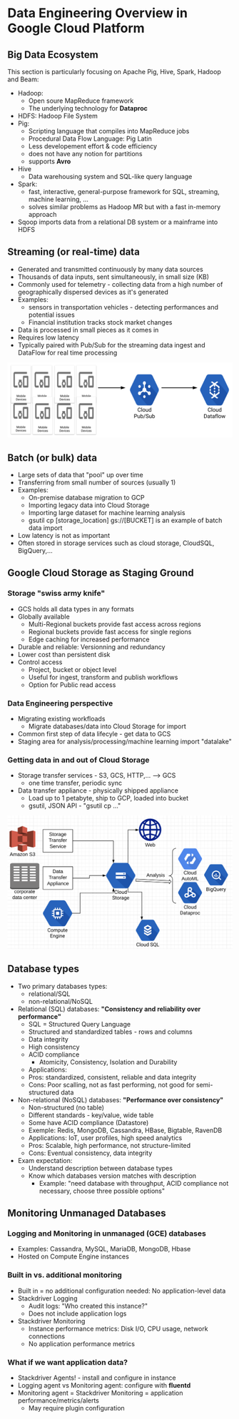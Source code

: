 # Data Engineering Overview in Google Cloud Platform

## Big Data Ecosystem
This section is particularly focusing on Apache Pig, Hive, Spark, Hadoop and Beam: 
- Hadoop:
  - Open soure MapReduce framework
  - The underlying technology for **Dataproc**
- HDFS: Hadoop File System
- Pig: 
  - Scripting language that compiles into MapReduce jobs
  - Procedural Data Flow Language: Pig Latin
  - Less developement effort & code efficiency 
  - does not have any notion for partitions
  - supports **Avro**
- Hive
  - Data warehousing system and SQL-like query language
- Spark:
  - fast, interactive, general-purpose framework for SQL, streaming, machine learning, ...
  - solves similar problems as Hadoop MR but with a fast in-memory approach
- Sqoop imports data from a relational DB system or a mainframe into HDFS

## Streaming (or real-time) data
- Generated and transmitted continuously by many data sources
- Thousands of data inputs, sent simultaneously, in small size (KB)
- Commonly used for telemetry - collecting data from a high number of geographically dispersed devices as it's generated
- Examples: 
  - sensors in transportation vehicles - detecting performances and potential issues 
  - Financial institution tracks stock market changes
- Data is processed in small pieces as it comes in 
- Requires low latency
- Typically paired with Pub/Sub for the streaming data ingest and DataFlow for real time processing

![Streaming (or real-time) data](./image/2-1.png "Streaming (or real-time) data")

## Batch (or bulk) data
- Large sets of data that "pool" up over time
- Transferring from small number of sources (usually 1)
- Examples: 
  - On-premise database migration to GCP
  - Importing legacy data into Cloud Storage
  - Importing large dataset for machine learning analysis
  - gsutil cp [storage_location] gs://[BUCKET] is an example of batch data import
- Low latency is not as important
- Often stored in storage services such as cloud storage, CloudSQL, BigQuery,...

## Google Cloud Storage as Staging Ground

### Storage "swiss army knife"
- GCS holds all data types in any formats
- Globally available
  - Multi-Regional buckets provide fast access across regions 
  - Regional buckets provide fast access for single regions 
  - Edge caching for increased performance
- Durable and reliable: Versionning and redundancy
- Lower cost than persistent disk
- Control access
  - Project, bucket or object level
  - Useful for ingest, transform and publish workflows
  - Option for Public read access

### Data Engineering perspective
- Migrating existing workfloads 
  - Migrate databases/data into Cloud Storage for import
- Common first step of data lifecyle - get data to GCS
- Staging area for analysis/processing/machine learning import "datalake"

### Getting data in and out of Cloud Storage
- Storage transfer services - S3, GCS, HTTP,... --> GCS
  - one time transfer, periodic sync 
- Data transfer appliance - physically shipped appliance 
  - Load up to 1 petabyte, ship to GCP, loaded into bucket
  - gsutil, JSON API - "gsutil cp ..."

![Getting data in and out of Cloud Storage](./image/2-2.png "Getting data in and out of Cloud Storage")

## Database types
- Two primary databases types:
  - relational/SQL
  - non-relational/NoSQL
- Relational (SQL) databases: **"Consistency and reliability over performance"**
  - SQL = Structured Query Language
  - Structured and standardized tables - rows and columns 
  - Data integrity
  - High consistency
  - ACID compliance 
    - Atomicity, Consistency, Isolation and Durability
  - Applications: 
  - Pros: standardized, consistent, reliable and data integrity
  - Cons: Poor scalling, not as fast performing, not good for semi-structured data 
- Non-relational (NoSQL) databases: **"Performance over consistency"**
  - Non-structured (no table)
  - Different standards - key/value, wide table
  - Some have ACID compliance (Datastore)
  - Exemple: Redis, MongoDB, Cassandra, HBase, Bigtable, RavenDB
  - Applications: IoT, user profiles, high speed analytics
  - Pros: Scalable, high performance, not structure-limited
  - Cons: Eventual consistency, data integrity
- Exam expectation: 
  - Understand description between database types 
  - Know which databases version matches with description 
    - Example: "need database with throughput, ACID compliance not necessary, choose three possible options"

## Monitoring Unmanaged Databases

### Logging and Monitoring in unmanaged (GCE) databases 
- Examples: Cassandra, MySQL, MariaDB, MongoDB, Hbase
- Hosted on Compute Engine instances

### Built in vs. additional monitoring
- Built in = no additional configuration needed: No application-level data
- Stackdriver Logging 
  - Audit logs: "Who created this instance?"
  - Does not include application logs
- Stackdriver Monitoring
  - Instance performance metrics: Disk I/O, CPU usage, network connections
  - No application performance metrics 

### What if we want application data?
- Stackdriver Agents! - install and configure in instance
- Logging agent vs Monitoring agent: configure with **fluentd**
- Monitoring agent = Stackdriver Monitoring = application performance/metrics/alerts
  - May require plugin configuration